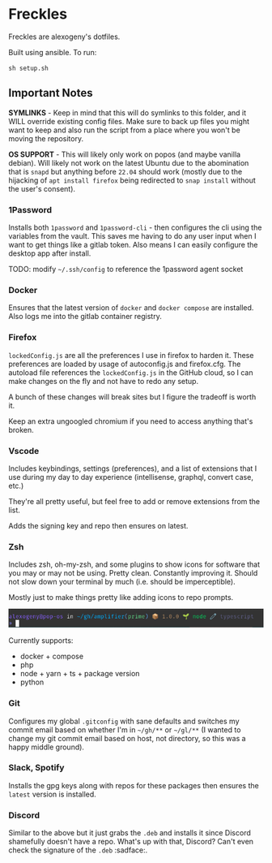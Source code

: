 # Freckles

Freckles are alexogeny's dotfiles.

Built using ansible. To run:

```shell
sh setup.sh
```

## Important Notes

**SYMLINKS** - Keep in mind that this will do symlinks to this folder, and it
WILL override existing config files. Make sure to back up files you might want
to keep and also run the script from a place where you won't be moving the
 repository.

**OS SUPPORT** - This will likely only work on popos (and maybe vanilla debian).
Will likely not work on the latest Ubuntu due to the abomination that is `snapd`
but anything before `22.04` should work (mostly due to the hijacking of `apt
install firefox` being redirected to `snap install` without the user's consent).

### 1Password

Installs both `1password` and `1password-cli` - then configures the cli using
the variables from the vault. This saves me having to do any user input when I
want to get things like a gitlab token. Also means I can easily configure the
desktop app after install.

TODO: modify `~/.ssh/config` to reference the 1password agent socket

### Docker

Ensures that the latest version of `docker` and `docker compose` are installed.
Also logs me into the gitlab container registry.

### Firefox

`lockedConfig.js` are all the preferences I use in firefox to harden it.
These preferences are loaded by usage of autoconfig.js and firefox.cfg. The
autoload file references the `lockedConfig.js` in the GitHub cloud, so I can
make changes on the fly and not have to redo any setup.

A bunch of these changes will break sites but I figure the tradeoff is worth it.

Keep an extra ungoogled chromium if you need to access anything that's broken.

### Vscode

Includes keybindings, settings (preferences), and a list of extensions that I
use during my day to day experience (intellisense, graphql, convert case, etc.)

They're all pretty useful, but feel free to add or remove extensions from the
list.

Adds the signing key and repo then ensures on latest.

### Zsh

Includes zsh, oh-my-zsh, and some plugins to show icons for software that you
may or may not be using. Pretty clean. Constantly improving it. Should not slow
down your terminal by much (i.e. should be imperceptible).

Mostly just to make things pretty like adding icons to repo prompts.

![zsh prompt](resources/prompt.png)

Currently supports:

- docker + compose
- php
- node + yarn + ts + package version
- python

### Git

Configures my global `.gitconfig` with sane defaults and switches my commit
email based on whether I'm in `~/gh/**` or `~/gl/**` (I wanted to change my git
commit email based on host, not directory, so this was a happy middle ground).

### Slack, Spotify

Installs the gpg keys along with repos for these packages then ensures the
`latest` version is installed.

### Discord

Similar to the above but it just grabs the `.deb` and installs it since Discord
shamefully doesn't have a repo. What's up with that, Discord? Can't even check
the signature of the `.deb` :sadface:.

